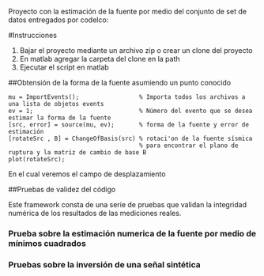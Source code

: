 Proyecto con la estimación de la fuente por medio del conjunto de set de datos
entregados por codelco:

#Instrucciones

1. Bajar el proyecto mediante un archivo zip o crear un clone del proyecto
2. En matlab agregar la carpeta del clone en la path
3. Ejecutar el script en matlab

##Obtensión de la forma de la fuente asumiendo un punto conocido

 ```
mu = ImportEvents();                 % Importa todos los archivos a una lista de objetos events
ev = 1;                              % Número del evento que se desea estimar la forma de la fuente
[src, error] = source(mu, ev);       % forma de la fuente y error de estimación
[rotateSrc , B] = ChangeOfBasis(src) % rotaci'on de la fuente sísmica 
                                      % para encontrar el plano de ruptura y la matriz de cambio de base B
plot(rotateSrc);
 ```
En el cual veremos el campo de desplazamiento

 ##Pruebas de validez del código
 
 
 Este framework consta de una serie de pruebas que validan la integridad numérica de los resultados de las mediciones reales.
 
 ### Prueba sobre la estimación numerica de la fuente por medio de mínimos cuadrados
 
 ### Pruebas sobre la inversión de una señal sintética
 
 